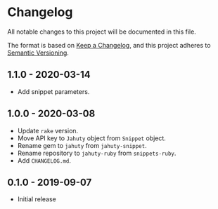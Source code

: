 # Changelog

All notable changes to this project will be documented in this file.

The format is based on [Keep a Changelog](https://keepachangelog.com/en/1.0.0/),
and this project adheres to [Semantic Versioning](https://semver.org/spec/v2.0.0.html).

## 1.1.0 - 2020-03-14

- Add snippet parameters.

## 1.0.0 - 2020-03-08

- Update `rake` version.
- Move API key to `Jahuty` object from `Snippet` object.
- Rename gem to `jahuty` from `jahuty-snippet`.
- Rename repository to `jahuty-ruby` from `snippets-ruby`.
- Add `CHANGELOG.md`.

## 0.1.0 - 2019-09-07

- Initial release
